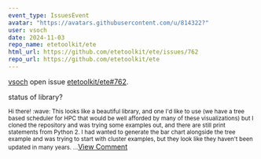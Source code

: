 ```yaml
---
event_type: IssuesEvent
avatar: "https://avatars.githubusercontent.com/u/814322?"
user: vsoch
date: 2024-11-03
repo_name: etetoolkit/ete
html_url: https://github.com/etetoolkit/ete/issues/762
repo_url: https://github.com/etetoolkit/ete
---
```


<a href='https://github.com/vsoch' target='_blank'>vsoch</a> open issue <a href='https://github.com/etetoolkit/ete/issues/762' target='_blank'>etetoolkit/ete#762</a>.

<p>status of library?</p><small>Hi there! :wave: This looks like a beautiful library, and one I'd like to use (we have a tree based scheduler for HPC that would be well afforded by many of these visualizations) but I cloned the repository and was trying some examples out, and there are still print statements from Python 2. I had wanted to generate the bar chart alongside the tree example and was trying to start with cluster examples, but they look like they haven't been updated in many years. ...</small><a href='https://github.com/etetoolkit/ete/issues/762' target='_blank'>View Comment</a>